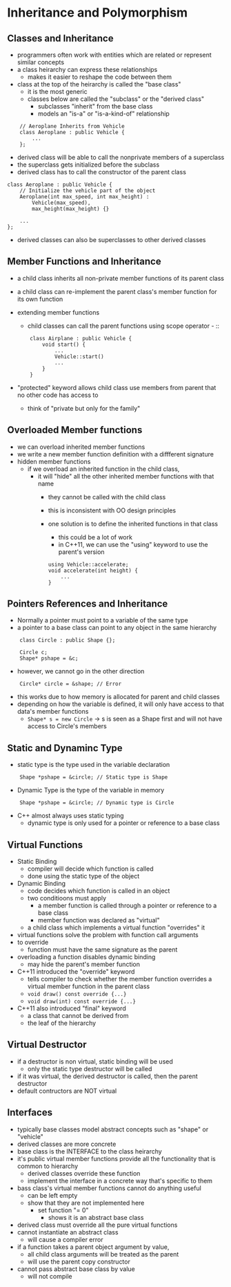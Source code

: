 # Inheritance and Polymorphism

## Classes and Inheritance
- programmers often work with entities which are related or represent similar concepts
- a class heirarchy can express these relationships
    - makes it easier to reshape the code between them
- class at the top of the heirarchy is called the "base class"
    - it is the most generic
    - classes below are called the "subclass" or the "derived class"
        - subclasses "inherit" from the base class
        - models an "is-a" or "is-a-kind-of" relationship
    
```
    // Aeroplane Inherits from Vehicle
    class Aeroplane : public Vehicle {
        ...
    };
```

- derived class will be able to call the nonprivate members of a superclass
- the superclass gets initialized before the subclass
- derived class has to call the constructor of the parent class

```
class Aeroplane : public Vehicle {
    // Initialize the vehicle part of the object
    Aeroplane(int max_speed, int max_height) : 
        Vehicle(max_speed),
        max_height(max_height) {}

    ...
};
```

- derived classes can also be superclasses to other derived classes

## Member Functions and Inheritance
- a child class inherits all non-private member functions of its parent class
- a child class can re-implement the parent class's member function for its own function
- extending member functions
    - child classes can call the parent functions using scope operator - ::

    ```
        class Airplane : public Vehicle {
            void start() {
                ...
                Vehicle::start()
                ...
            }
        }
    ```

- "protected" keyword allows child class use members from parent that no other code has access to
    - think of "private but only for the family"

## Overloaded Member functions
- we can overload inherited member functions
- we write a new member function definition with a diffferent signature
- hidden member functions
    - if we overload an inherited function in the child class, 
        - it will "hide" all the other inherited member functions with that name
            - they cannot be called with the child class
            - this is inconsistent with OO design principles
            - one solution is to define the inherited functions in that class
                - this could be a lot of work
                - in C++11, we can use the "using" keyword to use the parent's version
                
                ```
                using Vehicle::accelerate;
                void accelerate(int height) {
                    ...
                }
                ```

## Pointers References and Inheritance
- Normally a pointer must point to a variable of the same type
- a pointer to a base class can point to any object in the same hierarchy

```
    class Circle : public Shape {};

    Circle c;
    Shape* pshape = &c;

```
- however, we cannot go in the other direction
```
    Circle* circle = &shape; // Error
```

- this works due to how memory is allocated for parent and child classes
- depending on how the variable is defined, it will only have access to that data's member functions
    - `Shape* s = new Circle` -> s is seen as a Shape first and will not have access to Circle's members

## Static and Dynaminc Type
- static type is the type used in the variable declaration
```
    Shape *pshape = &circle; // Static type is Shape
```

- Dynamic Type is the type of the variable in memory
```
    Shape *pshape = &circle; // Dynamic type is Circle
```

- C++ almost always uses static typing
    - dynamic type is only used for a pointer or reference to a base class

## Virtual Functions
- Static Binding
    - compiler will decide which function is called
    - done using the static type of the object
- Dynamic Binding
    - code decides which function is called in an object
    - two conditioons must apply 
        - a member function is called through a pointer or reference to a base class
        - member function was declared as "virtual" 
    - a child class which implements a virtual function "overrides" it
- virtual functions solve the problem with function call arguments
- to override
    - function must have the same signature as the parent
- overloading a function disables dynamic binding
    - may hide the parent's member function
- C++11 introduced the "override" keyword
    - tells compiler to check whether the member function overrides a 
    virtual member function in the parent class
    - `void draw() const override {...}`
    - `void draw(int) const override {...}`
- C++11 also introduced "final" keyword
    - a class that cannot be derived from
    - the leaf of the hierarchy

## Virtual Destructor
- if a destructor is non virtual, static binding will be used
    - only the static type destructor will be called
- if it was virtual, the derived destructor is called, then the parent destructor
- default contructors are NOT virtual

## Interfaces
- typically base classes model abstract concepts such as "shape" or "vehicle"
- derived classes are more concrete
- base class is the INTERFACE to the class heirarchy
- it's public virtual member functions provide all the functionality that is common to hierarchy
    - derived classes override these function
    - implement the interface in a concrete way that's specific to them
- bass class's virtual member functions cannot do anything useful
    - can be left empty
    - show that they are not implemented here
        - set function "= 0"
            - shows it is an abstract base class
- derived class must override all the pure virtual functions
- cannot instantiate an abstract class
    - will cause a compiler error
- if a function takes a parent object argument by value, 
    - all child class arguments will be treated as the parent
    - will use the parent copy constructor
- cannot pass abstract base class by value
    - will not compile